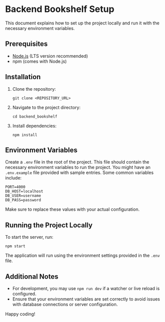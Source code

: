 # Backend Bookshelf Setup

This document explains how to set up the project locally and run it with the necessary environment variables.

## Prerequisites

- [Node.js](https://nodejs.org/) (LTS version recommended)
- npm (comes with Node.js)

## Installation

1. Clone the repository:
    ```
    git clone <REPOSITORY_URL>
    ```
2. Navigate to the project directory:
    ```
    cd backend_bookshelf
    ```
3. Install dependencies:
    ```
    npm install
    ```

## Environment Variables

Create a `.env` file in the root of the project. This file should contain the necessary environment variables to run the project. You might have an `.env.example` file provided with sample entries. Some common variables include:

```
PORT=4000
DB_HOST=localhost
DB_USER=username
DB_PASS=password
```

Make sure to replace these values with your actual configuration.

## Running the Project Locally

To start the server, run:
```
npm start
```
The application will run using the environment settings provided in the `.env` file.

## Additional Notes

- For development, you may use `npm run dev` if a watcher or live reload is configured.
- Ensure that your environment variables are set correctly to avoid issues with database connections or server configuration.

Happy coding!